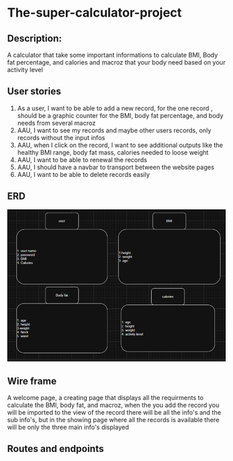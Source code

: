 # The-super-calculator-project
## Description:
A calculator that take some important informations to calculate BMI, Body fat percentage, and calories and macroz that your body need based on your activity level
## User stories
1. As a user, I want to be able to add a new record, for the one record , should be a graphic counter for the BMI, body fat percentage, and body needs from several macroz
2. AAU, I want to see my records and maybe other users records, only records without the input infos
3. AAU, when I click on the record, I want to see additional outputs like the healthy BMI range, body fat mass, calories needed to loose weight
4. AAU, I want to be able to renewal the records
5. AAU, I should have a navbar to transport between the website pages
6. AAU, I want to be able to delete records easily
## ERD
![alt text](image.png)
##  Wire frame
A welcome page, a creating page that displays all the requirments to calculate the BMI, body fat, and macroz, when the you add the record you will be imported to the view of the record there will be all the info's and the sub info's, but in the showing page where all the records is available there will be only the three main info's displayed
## Routes and endpoints
     